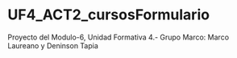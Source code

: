 # UF4_ACT2_cursosFormulario
Proyecto del Modulo-6, Unidad Formativa 4.- Grupo Marco: Marco Laureano y Deninson Tapia
